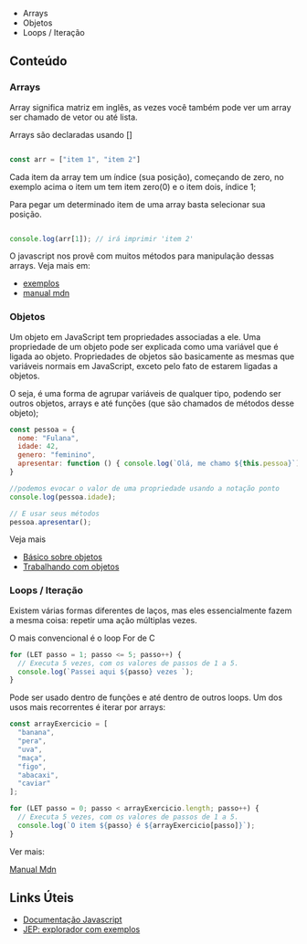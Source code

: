 
* Arrays
* Objetos
* Loops / Iteração

## Conteúdo

### Arrays

Array significa matriz em inglês, as vezes você também pode ver um array ser chamado de vetor ou até lista.

Arrays são declaradas usando []

```js

const arr = ["item 1", "item 2"]

```

Cada item da array tem um índice (sua posição), começando de zero, no exemplo acima o item um tem item zero(0) e o item dois, índice 1;

Para pegar um determinado item de uma array basta selecionar sua posição.

```js

console.log(arr[1]); // irá imprimir 'item 2'

```

O javascript nos provê com muitos métodos para manipulação dessas arrays. Veja mais em:

* [exemplos](https://www.treinaweb.com.br/blog/javascript-metodos-de-arrays-que-voce-precisa-conhecer)
* [manual mdn](https://developer.mozilla.org/en-US/docs/Web/JavaScript/Reference/Global_Objects/Array)

### Objetos

Um objeto em JavaScript tem propriedades associadas a ele. Uma propriedade de um objeto pode ser explicada como uma variável que é ligada ao objeto. Propriedades de objetos são basicamente as mesmas que variáveis normais em JavaScript, exceto pelo fato de estarem ligadas a objetos.

O seja, é uma forma de agrupar variáveis de qualquer tipo, podendo ser outros objetos, arrays e até funções (que são chamados de métodos desse objeto);

```js
const pessoa = {
  nome: "Fulana",
  idade: 42,
  genero: "feminino",
  apresentar: function () { console.log(`Olá, me chamo ${this.pessoa}`)}
}

//podemos evocar o valor de uma propriedade usando a notação ponto
console.log(pessoa.idade);

// E usar seus métodos
pessoa.apresentar();
```

Veja mais

* [Básico sobre objetos](https://developer.mozilla.org/pt-BR/docs/Learn/JavaScript/Objects/Basics)
* [Trabalhando com objetos](https://developer.mozilla.org/pt-BR/docs/Web/JavaScript/Guide/Working_with_Objects)

### Loops / Iteração

Existem várias formas diferentes de laços, mas eles essencialmente fazem a mesma coisa: repetir uma ação múltiplas vezes.

O mais convencional é o loop For de C

```js
for (LET passo = 1; passo <= 5; passo++) {
  // Executa 5 vezes, com os valores de passos de 1 a 5.
  console.log(`Passei aqui ${passo} vezes `);
}
```

Pode ser usado dentro de funções e até dentro de outros loops. Um dos usos mais recorrentes é iterar por arrays:

```js
const arrayExercicio = [
  "banana",
  "pera",
  "uva",
  "maça",
  "figo",
  "abacaxi",
  "caviar"
];

for (LET passo = 0; passo < arrayExercicio.length; passo++) {
  // Executa 5 vezes, com os valores de passos de 1 a 5.
  console.log(`O item ${passo} é ${arrayExercicio[passo]}`);
}
```

Ver mais:

[Manual Mdn](https://developer.mozilla.org/pt-BR/docs/Web/JavaScript/Guide/Loops_and_iteration)


## Links Úteis

* [Documentação Javascript](https://developer.mozilla.org/pt-BR/docs/Web/JavaScript)
* [JEP: explorador com exemplos](https://jep.vercel.app/)





